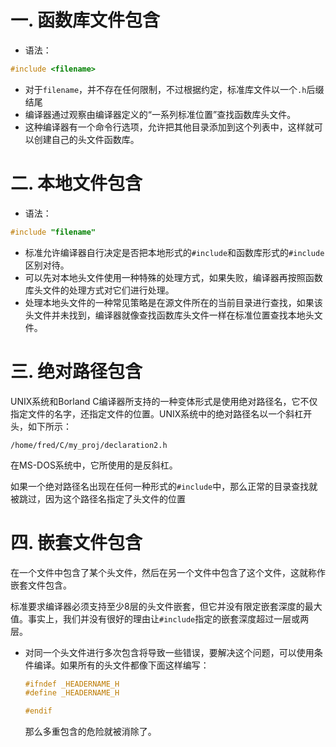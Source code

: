 # 一. 函数库文件包含
- 语法：
```c
#include <filename>
```
- 对于`filename`，并不存在任何限制，不过根据约定，标准库文件以一个`.h`后缀结尾
- 编译器通过观察由编译器定义的“一系列标准位置”查找函数库头文件。
- 这种编译器有一个命令行选项，允许把其他目录添加到这个列表中，这样就可以创建自己的头文件函数库。

# 二. 本地文件包含
- 语法：
```c
#include "filename"
```
- 标准允许编译器自行决定是否把本地形式的`#include`和函数库形式的`#include`区别对待。
- 可以先对本地头文件使用一种特殊的处理方式，如果失败，编译器再按照函数库头文件的处理方式对它们进行处理。
- 处理本地头文件的一种常见策略是在源文件所在的当前目录进行查找，如果该头文件并未找到，编译器就像查找函数库头文件一样在标准位置查找本地头文件。

# 三. 绝对路径包含
UNIX系统和Borland C编译器所支持的一种变体形式是使用绝对路径名，它不仅指定文件的名字，还指定文件的位置。UNIX系统中的绝对路径名以一个斜杠开头，如下所示：
```
/home/fred/C/my_proj/declaration2.h
```
在MS-DOS系统中，它所使用的是反斜杠。

如果一个绝对路径名出现在任何一种形式的`#include`中，那么正常的目录查找就被跳过，因为这个路径名指定了头文件的位置

# 四. 嵌套文件包含
在一个文件中包含了某个头文件，然后在另一个文件中包含了这个文件，这就称作嵌套文件包含。

标准要求编译器必须支持至少8层的头文件嵌套，但它并没有限定嵌套深度的最大值。事实上，我们并没有很好的理由让`#include`指定的嵌套深度超过一层或两层。

- 对同一个头文件进行多次包含将导致一些错误，要解决这个问题，可以使用条件编译。如果所有的头文件都像下面这样编写：
    ```c
    #ifndef _HEADERNAME_H
    #define _HEADERNAME_H
    
    #endif
    ```
    那么多重包含的危险就被消除了。
